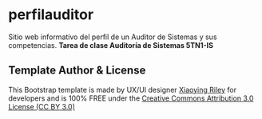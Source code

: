 # perfilauditor

Sitio web informativo del perfil de un Auditor de Sistemas y sus competencias.
**Tarea de clase Auditoría de Sistemas 5TN1-IS**

## Template Author & License

This Bootstrap template is made by UX/UI designer [Xiaoying Riley](https://twitter.com/3rdwave_themes) for developers and is 100% FREE under the [Creative Commons Attribution 3.0 License (CC BY 3.0)](http://creativecommons.org/licenses/by/3.0/)
